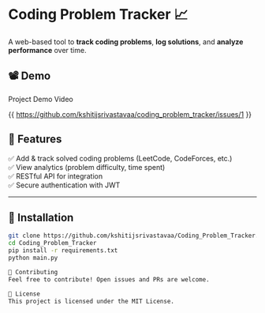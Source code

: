 # Coding Problem Tracker 📈  

A web-based tool to **track coding problems**, **log solutions**, and **analyze performance** over time.  

## 📽️ Demo  

Project Demo Video 

{{ https://github.com/kshitijsrivastavaa/coding_problem_tracker/issues/1 }}

## 🚀 Features  

✅ Add & track solved coding problems (LeetCode, CodeForces, etc.)  
✅ View analytics (problem difficulty, time spent)  
✅ RESTful API for integration  
✅ Secure authentication with JWT  

---

## 🔧 Installation  

```bash
git clone https://github.com/kshitijsrivastavaa/Coding_Problem_Tracker.git
cd Coding_Problem_Tracker
pip install -r requirements.txt
python main.py

🤝 Contributing
Feel free to contribute! Open issues and PRs are welcome.

📜 License
This project is licensed under the MIT License.


